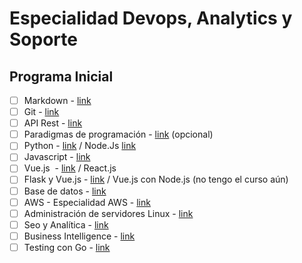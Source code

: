 # Especialidad Devops, Analytics y Soporte

## Programa Inicial 

- [ ] Markdown - [link](https://ed.team/cursos/markdown)
- [ ] Git - [link](https://ed.team/cursos/git)
- [ ] API Rest - [link](https://ed.team/cursos/api-rest)
- [ ] Paradigmas de programación - [link](https://ed.team/cursos/paradigmas) (opcional)
- [ ] Python - [link](https://ed.team/cursos/python) / Node.Js [link](https://ed.team/cursos/nodejs)
- [ ] Javascript - [link](https://ed.team/cursos/javascript)
- [ ] Vue.js  - [link](https://ed.team/cursos/vue) / React.js
- [ ] Flask y Vue.js - [link](https://ed.team/cursos/flask-js) / Vue.js con Node.js (no tengo el curso aún)
- [ ] Base de datos - [link](https://ed.team/cursos/sql)
- [ ] AWS - Especialidad AWS - [link](https://ed.team/especialidades/aws)
- [ ] Administración de servidores Linux - [link](https://ed.team/cursos/linux)
- [ ] Seo y Analítica - [link](https://ed.team/especialidades/seo)
- [ ] Business Intelligence - [link](https://ed.team/cursos/bi)
- [ ] Testing con Go - [link](https://ed.team/cursos/go-test)